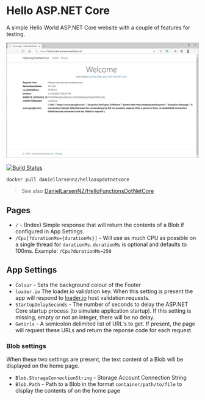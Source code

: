# Hello ASP.NET Core

A simple Hello World ASP.NET Core website with a couple of features for testing.

![Screenshot](docs/images/home_page.jpg)

[![Build Status](https://daniellarsennz.visualstudio.com/HelloAspDotNetCore/_apis/build/status/DanielLarsenNZ.HelloAspDotNetCore?branchName=master)](https://daniellarsennz.visualstudio.com/HelloAspDotNetCore/_build/latest?definitionId=10&branchName=master)

    docker pull daniellarsennz/helloaspdotnetcore

> See also [DanielLarsenNZ/HelloFunctionsDotNetCore](https://github.com/DanielLarsenNZ/HelloFunctionsDotNetCore)


## Pages

* `/` - (Index) Simple response that will return the contents of a Blob if configured in App Settings.
* `/Cpu[?durationMs={durationMs}]` - Will use as much CPU as possible on a single thread for `durationMs`. `durationMs` is optional and defaults to 100ms. Example: `/Cpu?durationMs=250`

## App Settings

* `Colour` - Sets the background colour of the Footer
* `loader.io` The loader.io validation key. When this setting is present the app will respond to [loader.io](https://loader.io) host validation requests.
* `StartupDelaySeconds` - The number of seconds to delay the ASP.NET Core startup process (to simulate application startup). If this setting is missing, empty or not an integer, there will be no delay.
* `GetUrls` - A semicolon delimited list of URL's to get. If present, the page will request these URLs and return the reponse code for each request.

### Blob settings

When these two settings are present, the text content of a Blob will be displayed on the home page.

* `Blob.StorageConnectionString` - Storage Account Connection String
* `Blob.Path` - Path to a Blob in the format `container/path/to/file` to display the contents of on the home page



